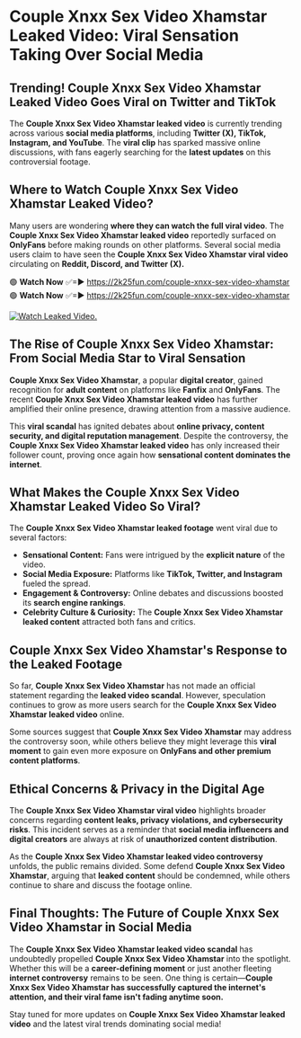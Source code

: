 # Couple Xnxx Sex Video Xhamstar Leaked Video: Viral Sensation Taking Over Social Media

## **Trending! Couple Xnxx Sex Video Xhamstar Leaked Video Goes Viral on Twitter and TikTok**
The **Couple Xnxx Sex Video Xhamstar leaked video** is currently trending across various **social media platforms**, including **Twitter (X), TikTok, Instagram, and YouTube**. The **viral clip** has sparked massive online discussions, with fans eagerly searching for the **latest updates** on this controversial footage.

## **Where to Watch Couple Xnxx Sex Video Xhamstar Leaked Video?**
Many users are wondering **where they can watch the full viral video**. The **Couple Xnxx Sex Video Xhamstar leaked video** reportedly surfaced on **OnlyFans** before making rounds on other platforms. Several social media users claim to have seen the **Couple Xnxx Sex Video Xhamstar viral video** circulating on **Reddit, Discord, and Twitter (X).**

🟢 **Watch Now** ✅=► https://2k25fun.com/couple-xnxx-sex-video-xhamstar  
🟢 **Watch Now** ✅=► https://2k25fun.com/couple-xnxx-sex-video-xhamstar  

[![Watch Leaked Video.](https://miro.medium.com/v2/resize:fit:828/format:webp/1*cilzJN44JGOrTw9NJCrNHA.gif "Watch Leaked Video")](https://2k25fun.com/couple-xnxx-sex-video-xhamstar)

## **The Rise of Couple Xnxx Sex Video Xhamstar: From Social Media Star to Viral Sensation**
**Couple Xnxx Sex Video Xhamstar**, a popular **digital creator**, gained recognition for **adult content** on platforms like **Fanfix** and **OnlyFans**. The recent **Couple Xnxx Sex Video Xhamstar leaked video** has further amplified their online presence, drawing attention from a massive audience.

This **viral scandal** has ignited debates about **online privacy, content security, and digital reputation management**. Despite the controversy, the **Couple Xnxx Sex Video Xhamstar leaked video** has only increased their follower count, proving once again how **sensational content dominates the internet**.

## **What Makes the Couple Xnxx Sex Video Xhamstar Leaked Video So Viral?**
The **Couple Xnxx Sex Video Xhamstar leaked footage** went viral due to several factors:
- **Sensational Content:** Fans were intrigued by the **explicit nature** of the video.
- **Social Media Exposure:** Platforms like **TikTok, Twitter, and Instagram** fueled the spread.
- **Engagement & Controversy:** Online debates and discussions boosted its **search engine rankings**.
- **Celebrity Culture & Curiosity:** The **Couple Xnxx Sex Video Xhamstar leaked content** attracted both fans and critics.

## **Couple Xnxx Sex Video Xhamstar's Response to the Leaked Footage**
So far, **Couple Xnxx Sex Video Xhamstar** has not made an official statement regarding the **leaked video scandal**. However, speculation continues to grow as more users search for the **Couple Xnxx Sex Video Xhamstar leaked video** online.

Some sources suggest that **Couple Xnxx Sex Video Xhamstar** may address the controversy soon, while others believe they might leverage this **viral moment** to gain even more exposure on **OnlyFans and other premium content platforms**.

## **Ethical Concerns & Privacy in the Digital Age**
The **Couple Xnxx Sex Video Xhamstar viral video** highlights broader concerns regarding **content leaks, privacy violations, and cybersecurity risks**. This incident serves as a reminder that **social media influencers and digital creators** are always at risk of **unauthorized content distribution**.

As the **Couple Xnxx Sex Video Xhamstar leaked video controversy** unfolds, the public remains divided. Some defend **Couple Xnxx Sex Video Xhamstar**, arguing that **leaked content** should be condemned, while others continue to share and discuss the footage online.

## **Final Thoughts: The Future of Couple Xnxx Sex Video Xhamstar in Social Media**
The **Couple Xnxx Sex Video Xhamstar leaked video scandal** has undoubtedly propelled **Couple Xnxx Sex Video Xhamstar** into the spotlight. Whether this will be a **career-defining moment** or just another fleeting **internet controversy** remains to be seen. One thing is certain—**Couple Xnxx Sex Video Xhamstar has successfully captured the internet's attention, and their viral fame isn't fading anytime soon.**

Stay tuned for more updates on **Couple Xnxx Sex Video Xhamstar leaked video** and the latest viral trends dominating social media!